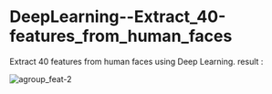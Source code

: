# DeepLearning--Extract_40-features_from_human_faces
 Extract 40 features from human faces using Deep Learning.
result : 

![agroup_feat-2](https://user-images.githubusercontent.com/29560815/72950976-3f236e80-3dd0-11ea-9601-d44e9aa293a9.jpg)
